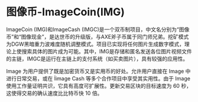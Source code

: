 # 图像币-ImageCoin(IMG)

ImageCoin (IMG)和ImageCash (IMGC)是一个双币制项目，中文名分别为“图像币”和“图像现金”，是达世币的升级版，与AXE斧子币属于同门师兄弟。挖矿模式为DGW黑暗重力波难度随机调整模式。项目已实现将任何图片生成数字模式，理论上使搜索具体的图片成为可能。其中，IMG是存储和匿名发送各位图片视频文件的主链，IMGC是运行在主链上的支付系统（如买卖图片），具有较强的应用性。

Image 为用户提供了既是加密货币又是实用币的好处。允许用户直接在 Image 中进行日常交易，或在 İimage Cash 等多个合作项目中享受其实用性。由于 Image 使用工作量证明共识，它具有高度可扩展性。更新交易区块的目标速度为 60 秒，这使得交易的确认速度比比特币快 10 倍。
